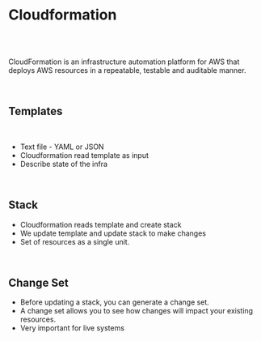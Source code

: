 # Cloudformation
<br><br>
<p>CloudFormation is an infrastructure automation platform for AWS that deploys AWS resources in a repeatable, testable and auditable manner.</p>
<br>

## Templates
<br> 
<ul>
<li>Text file - YAML or JSON</li>
<li>Cloudformation read template as input</li>
<li>Describe state of the infra</li>
</ul>
<br>

## Stack
<ul>
<li>Cloudformation reads template and create stack</li>
<li>We update template and update stack to make changes</li>
<li>Set of resources as a single unit.</li>
</ul>
<br>

## Change Set
<ul>
<li>Before updating a stack, you can generate a change set.</li>
<li>A change set allows you to see how changes will impact your existing resources.</li>
<li>Very important for live systems</li>
</ul>